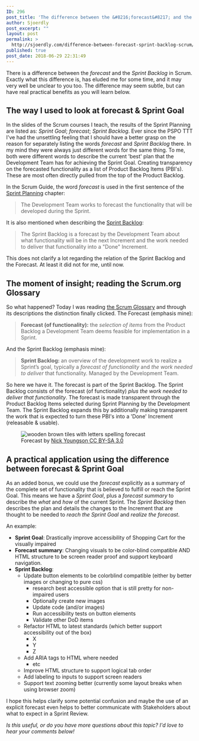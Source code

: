 ```yaml
---
ID: 296
post_title: 'The difference between the &#8216;forecast&#8217; and the &#8216;Sprint Backlog&#8217; in Scrum'
author: Sjoerdly
post_excerpt: ""
layout: post
permalink: >
  http://sjoerdly.com/difference-between-forecast-sprint-backlog-scrum/
published: true
post_date: 2018-06-29 22:31:49
---
```

<p>There is a difference between the <em>forecast</em> and the <em>Sprint Backlog</em> in Scrum. Exactly what this difference is, has eluded me for some time, and it may very well be unclear to you too. The difference may seem subtle, but can have real practical benefits as you will learn below.</p>

<!-- wp:heading -->
<h2>The way I used to look at forecast &amp; Sprint Goal</h2>
<!-- /wp:heading -->

<!-- wp:paragraph -->
<p>In the slides of the Scrum courses I teach, the results of the Sprint Planning are listed as: <em>Sprint Goal</em>; <em>f</em><em>orecast</em>; <em>Sprint Backlog</em>. Ever since the PSPO TTT I've had the unsettling feeling that I should have a better grasp on the reason for separately listing the words <em>forecast </em>and <em>Sprint Backlog </em>there<em>. </em>In my mind they were always just different words for the same thing. To me, both were different words to describe the current 'best' plan that the Development Team has for achieving the Sprint Goal. Creating transparency on the forecasted functionality as a list of Product Backlog Items (PBI's). These are most often directly pulled from the top of the Product Backlog.</p>
<!-- /wp:paragraph -->

<!-- wp:paragraph -->
<p>In the Scrum Guide, the word <em>forecast</em> is used in the first sentence of the <a href="http://www.scrumguides.org/scrum-guide.html#events-planning">Sprint Planning</a> chapter:</p>
<!-- /wp:paragraph -->

<!-- wp:quote -->
<blockquote class="wp-block-quote"><p>The Development Team works to forecast the functionality that will be developed during the Sprint.</p></blockquote>
<!-- /wp:quote -->

<!-- wp:paragraph -->
<p>It is also mentioned when describing the <a href="http://www.scrumguides.org/scrum-guide.html#artifacts-sprintbacklog">Sprint Backlog</a>:</p>
<!-- /wp:paragraph -->

<!-- wp:quote -->
<blockquote class="wp-block-quote"><p>The Sprint Backlog is a forecast by the Development Team about what functionality will be in the next Increment and the work needed to deliver that functionality into a "Done" Increment.</p></blockquote>
<!-- /wp:quote -->

<!-- wp:paragraph -->
<p>This does not clarify a lot regarding the relation of the Sprint Backlog and the Forecast. At least it did not for me, until now.</p>
<!-- /wp:paragraph -->

<!-- wp:heading -->
<h2>The moment of insight; reading the Scrum.org Glossary</h2>
<!-- /wp:heading -->

<!-- wp:paragraph -->
<p>So what happened? Today I was reading <a href="https://www.scrum.org/resources/scrum-glossary">the Scrum Glossary</a> and through its descriptions the distinction finally clicked. The Forecast (emphasis mine):</p>
<!-- /wp:paragraph -->

<!-- wp:quote -->
<blockquote class="wp-block-quote"><p><strong>Forecast (of functionality):</strong> the <em>selection of items</em> from the Product Backlog a Development Team deems feasible for implementation in a Sprint.</p></blockquote>
<!-- /wp:quote -->

<!-- wp:paragraph -->
<p>And the Sprint Backlog (emphasis mine):</p>
<!-- /wp:paragraph -->

<!-- wp:quote -->
<blockquote class="wp-block-quote"><p><strong>Sprint Backlog:</strong> an overview of the development work to realize a Sprint’s goal, typically a <em>forecast of functionality</em> and <em>the work needed to deliver</em> that functionality. Managed by the Development Team.</p></blockquote>
<!-- /wp:quote -->

<!-- wp:paragraph -->
<p>So here we have it. The forecast is part of the Sprint Backlog. The Sprint Backlog consists of the forecast (of functionality) <em>plus the work needed to deliver that functionality</em>. The forecast is made transparent through the Product Backlog Items selected during Sprint Planning by the Development Team. The Sprint Backlog expands this by additionally making transparent the work that is expected to turn these PBI's into a 'Done' Increment (releasable &amp; usable).</p>
<!-- /wp:paragraph -->

<!-- wp:image {"id":346} -->
<figure class="wp-block-image"><img src="http://sjoerdly.com/wp/wp-content/uploads/2018/08/forecast.jpg" alt="wooden brown tiles with letters spelling forecast" class="wp-image-346"/><figcaption>Forecast by <a href="http://www.thebluediamondgallery.com/wooden-tile/f/forecast.html">Nick Youngson CC BY-SA 3.0</a></figcaption></figure>
<!-- /wp:image -->

<!-- wp:heading -->
<h2>A practical application using the difference between forecast &amp; Sprint Goal</h2>
<!-- /wp:heading -->

<!-- wp:paragraph -->
<p>As an added bonus, we could use the <em>forecast</em> explicitly as a summary of the complete set of functionality that is believed to fulfill or reach the Sprint Goal. This means we have a <em>Sprint Goal</em>, plus a <em>forecast summary</em> to describe the <em>what</em> and <em>how</em> of the current Sprint. The <em>Sprint Backlog</em> then describes the plan and details the changes to the Increment that are thought to be needed to <em>reach the Sprint Goal</em> and <em>realize the forecast</em>.</p>
<!-- /wp:paragraph -->

<!-- wp:paragraph -->
<p>An example:</p>
<!-- /wp:paragraph -->

<!-- wp:list -->
<ul><li><strong>Sprint Goal</strong>: Drastically improve accessibility of Shopping Cart for the visually impaired</li><li><strong>Forecast summary</strong>: Changing visuals to be color-blind compatible AND HTML structure to be screen reader proof and support keyboard  navigation.</li><li><strong>Sprint Backlog</strong>:
<ul><li>Update button elements to be colorblind compatible (either by better images or changing to pure css)
<ul><li>research best accessible option that is still pretty for non-impaired users</li><li>Optionally create new images</li><li>Update code (and/or images)</li><li>Run accessibility tests on button elements</li><li>Validate other DoD items</li></ul>
</li><li>Refactor HTML to latest standards (which better support accessibility out of the box)
<ul><li>X</li><li>Y</li><li>Z</li></ul>
</li><li>Add ARIA tags to HTML where needed
<ul><li>etc</li></ul>
</li><li>Improve HTML structure to support logical tab order</li><li>Add labeling to inputs to support screen readers</li><li>Support text zooming better (currently some layout breaks when using browser zoom)</li></ul>
</li></ul>
<!-- /wp:list -->

<!-- wp:paragraph -->
<p>I hope this helps clarify some potential confusion and maybe the use of an explicit forecast even helps to better communicate with Stakeholders about what to expect in a Sprint Review.</p>
<!-- /wp:paragraph -->

<!-- wp:paragraph -->
<p><em>Is this useful, or do you have more questions about this topic? I'd love to hear your comments below! </em></p>
<!-- /wp:paragraph -->